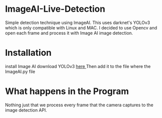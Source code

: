 # ImageAI-Live-Detection
Simple detection technique using ImageAI. This uses darknet's YOLOv3 which is only compatible with Linux and MAC. I decided to use Opencv and open each frame and process it with Image AI image detection.

# Installation
  install Image AI
  download YOLOv3 <a href="https://github.com/OlafenwaMoses/ImageAI/releases/download/1.0/yolo.h5"> here </a>
  Then add it to the file where the ImageAI.py file
  
# What happens in the Program
  Nothing just that we process every frame that the camera captures to the image detection API.
  
 
